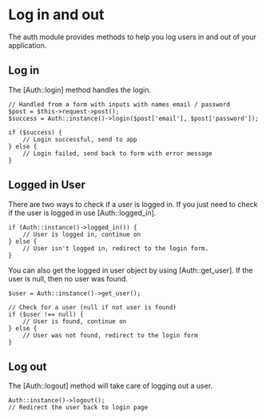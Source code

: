 # Log in and out

The auth module provides methods to help you log users in and out of your application.

## Log in

The [Auth::login] method handles the login.

~~~
// Handled from a form with inputs with names email / password
$post = $this->request->post();
$success = Auth::instance()->login($post['email'], $post['password']);

if ($success) {
    // Login successful, send to app
} else {
    // Login failed, send back to form with error message
}
~~~

## Logged in User

There are two ways to check if a user is logged in. If you just need to check if the user is logged in use [Auth::logged_in].

~~~
if (Auth::instance()->logged_in()) {
    // User is logged in, continue on
} else {
    // User isn't logged in, redirect to the login form.
}
~~~

You can also get the logged in user object by using [Auth::get_user]. If the user is null, then no user was found.

~~~
$user = Auth::instance()->get_user();

// Check for a user (null if not user is found)
if ($user !== null) {
    // User is found, continue on
} else {
    // User was not found, redirect to the login form
}
~~~

## Log out

The [Auth::logout] method will take care of logging out a user.

~~~
Auth::instance()->logout();
// Redirect the user back to login page
~~~

